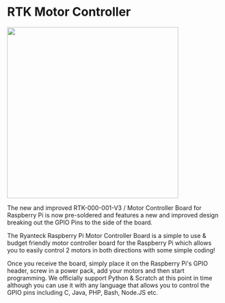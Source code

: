 # RTK Motor Controller

<img src="https://drive.google.com/uc?id=1JIekDfvvYkX7KxO7aW4XEpIT7PGEar-q" width="400" height="400">

The new and improved RTK-000-001-V3 / Motor Controller Board for Raspberry Pi is now pre-soldered and features a new and improved design breaking out the GPIO Pins to the side of the board.

The Ryanteck Raspberry Pi Motor Controller Board is a simple to use & budget friendly motor controller board for the Raspberry Pi which allows you to easily control 2 motors in both directions with some simple coding!

Once you receive the board, simply place it on the Raspberry Pi's GPIO header, screw in a power pack, add your motors and then start programming. We officially support Python & Scratch at this point in time although you can use it with any language that allows you to control the GPIO pins including C, Java, PHP, Bash, Node.JS etc.
